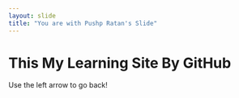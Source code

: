 ```yaml
---
layout: slide
title: "You are with Pushp Ratan's Slide"
---
```

# This My Learning Site By GitHub   
Use the left arrow to go back!
